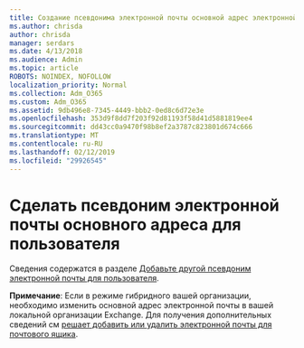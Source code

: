 ```yaml
---
title: Создание псевдонима электронной почты основной адрес электронной почты для пользователя 723
ms.author: chrisda
author: chrisda
manager: serdars
ms.date: 4/13/2018
ms.audience: Admin
ms.topic: article
ROBOTS: NOINDEX, NOFOLLOW
localization_priority: Normal
ms.collection: Adm_O365
ms.custom: Adm_O365
ms.assetid: 9db496e8-7345-4449-bbb2-0ed8c6d72e3e
ms.openlocfilehash: 353d9f8dd7f203f92d81193f58d41d5881819ee4
ms.sourcegitcommit: dd43cc0a9470f98b8ef2a3787c823801d674c666
ms.translationtype: MT
ms.contentlocale: ru-RU
ms.lasthandoff: 02/12/2019
ms.locfileid: "29926545"
---
```

# <a name="make-an-email-alias-the-primary-address-for-a-user"></a>Сделать псевдоним электронной почты основного адреса для пользователя

Сведения содержатся в разделе [Добавьте другой псевдоним электронной почты для пользователя](https://support.office.com/article/0b0bd900-68b1-4bf5-808b-5d240a7739f4).
  
 **Примечание**: Если в режиме гибридного вашей организации, необходимо изменить основной адрес электронной почты в вашей локальной организации Exchange. Для получения дополнительных сведений см [решает добавить или удалить электронной почты для почтового ящика](https://technet.microsoft.com/library/bb123794.aspx).
  

